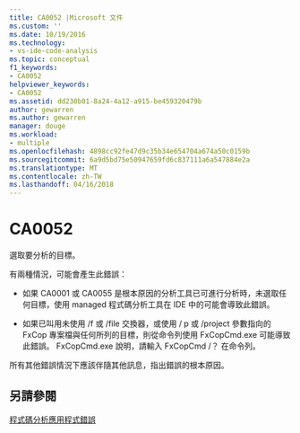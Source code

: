 ```yaml
---
title: CA0052 |Microsoft 文件
ms.custom: ''
ms.date: 10/19/2016
ms.technology:
- vs-ide-code-analysis
ms.topic: conceptual
f1_keywords:
- CA0052
helpviewer_keywords:
- CA0052
ms.assetid: dd230b01-8a24-4a12-a915-be459320479b
author: gewarren
ms.author: gewarren
manager: douge
ms.workload:
- multiple
ms.openlocfilehash: 4898cc92fe47d9c35b34e654704a674a50c0159b
ms.sourcegitcommit: 6a9d5bd75e50947659fd6c837111a6a547884e2a
ms.translationtype: MT
ms.contentlocale: zh-TW
ms.lasthandoff: 04/16/2018
---
```

# <a name="ca0052"></a>CA0052
選取要分析的目標。  
  
 有兩種情況，可能會產生此錯誤：  
  
-   如果 CA0001 或 CA0055 是根本原因的分析工具已可進行分析時，未選取任何目標，使用 managed 程式碼分析工具在 IDE 中的可能會導致此錯誤。  
  
-   如果已叫用未使用 /f 或 /file 交換器，或使用 / p 或 /project 參數指向的 FxCop 專案檔與任何所列的目標，則從命令列使用 FxCopCmd.exe 可能導致此錯誤。 FxCopCmd.exe 說明，請輸入 FxCopCmd /？ 在命令列。  
  
 所有其他錯誤情況下應該伴隨其他訊息，指出錯誤的根本原因。  
  
## <a name="see-also"></a>另請參閱  
 [程式碼分析應用程式錯誤](../code-quality/code-analysis-application-errors.md)   
